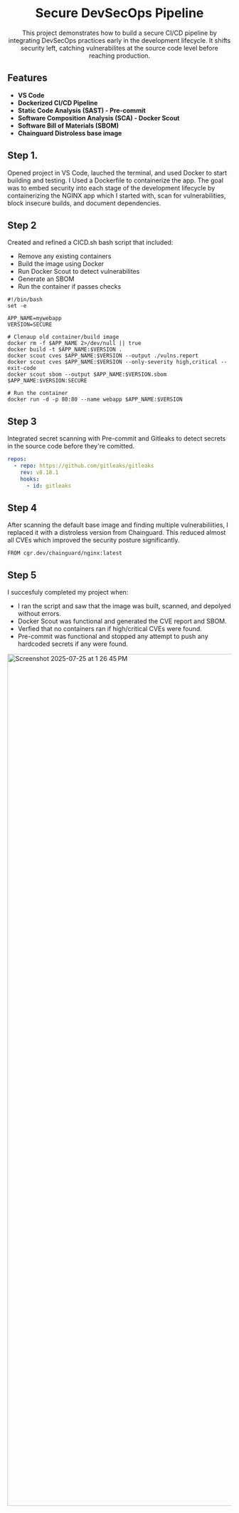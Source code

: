 <p align="center">
  <h1 align="center">Secure DevSecOps Pipeline</h1>
  <p align="center">
    This project demonstrates how to build a secure CI/CD pipeline by integrating DevSecOps practices early in the development lifecycle. It shifts security left, catching vulnerabilites at the source code level before reaching production.<br />
  </p>
</p>

## Features


- **VS Code**
- **Dockerized CI/CD Pipeline**
- **Static Code Analysis (SAST) - Pre-commit**
- **Software Composition Analysis (SCA) - Docker Scout**
- **Software Bill of Materials (SBOM)**
- **Chainguard Distroless base image**


## Step 1.
Opened project in VS Code, lauched the terminal, and used Docker to start building and testing. I Used a Dockerfile to containerize the app. The goal was to embed security into each stage of the development lifecycle by containerizing the NGINX app which I started with, scan for vulnerabilities, block insecure builds, and document dependencies.



## Step 2
Created and refined a CICD.sh bash script that included:

- Remove any existing containers
- Build the image using Docker
- Run Docker Scout to detect vulnerabilites
- Generate an SBOM
- Run the container if passes checks

```shell
#!/bin/bash
set -e

APP_NAME=mywebapp
VERSION=SECURE

# Clenaup old container/build image
docker rm -f $APP_NAME 2>/dev/null || true
docker build -t $APP_NAME:$VERSION . 
docker scout cves $APP_NAME:$VERSION --output ./vulns.report
docker scout cves $APP_NAME:$VERSION --only-severity high,critical --exit-code
docker scout sbom --output $APP_NAME:$VERSION.sbom $APP_NAME:$VERSION:SECURE

# Run the container
docker run -d -p 80:80 --name webapp $APP_NAME:$VERSION
```
## Step 3
Integrated secret scanning with Pre-commit and Gitleaks to detect secrets in the source code before they're comitted.

```yaml
repos:
  - repo: https://github.com/gitleaks/gitleaks
    rev: v8.18.1
    hooks:
      - id: gitleaks
```

## Step 4
After scanning the default base image and finding multiple vulnerabiliities, I replaced it with a distroless version from Chainguard. This reduced almost all CVEs which improved the security posture significantly.


```
FROM cgr.dev/chainguard/nginx:latest
```

## Step 5
I succesfuly completed my project when:
- I ran the script and saw that the image was built, scanned, and depolyed without errors.
- Docker Scout was functional and generated the CVE report and SBOM.
- Verfied that no containers ran if high/critical CVEs were found.
- Pre-commit was functional and stopped any attempt to push any hardcoded secrets if any were found.

<img width="2940" height="1912" alt="Screenshot 2025-07-25 at 1 26 45 PM" src="https://github.com/user-attachments/assets/4151d3f8-1af5-405f-9f2f-4e64c00b1391" />
